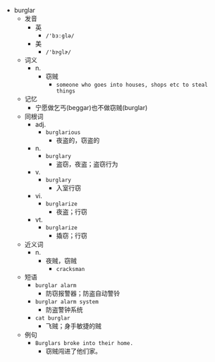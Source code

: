 - burglar
  - 发音
    - 英
      - `/'bɜːglə/`
    - 美
      - `/'bɝɡlɚ/`
  - 词义
    - n.
      - 窃贼
        - `someone who goes into houses, shops etc to steal things`
  - 记忆
    - 宁愿做乞丐(beggar)也不做窃贼(burglar)
  - 同根词
    - adj.
      - `burglarious`
        - 夜盗的，窃盗的
    - n.
      - `burglary`
        - 盗窃，夜盗；盗窃行为
    - v.
      - `burglary`
        - 入室行窃
    - vi.
      - `burglarize`
        - 夜盗；行窃
    - vt.
      - `burglarize`
        - 撬窃；行窃
  - 近义词
    - n.
      - 夜贼，窃贼
        - `cracksman`
  - 短语
    - `burglar alarm`
      - 防窃报警器；防盗自动警铃 
    - `burglar alarm system`
      - 防盗警钟系统 
    - `cat burglar`
      - 飞贼；身手敏捷的贼 
  - 例句
    - `Burglars broke into their home.`
      - 窃贼闯进了他们家。

